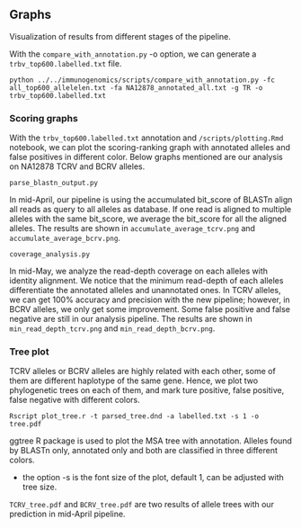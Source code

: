 ## Graphs

Visualization of results from different stages of the pipeline.

With the `compare_with_annotation.py` -o option, we can generate a `trbv_top600.labelled.txt` file.
```
python ../../immunogenomics/scripts/compare_with_annotation.py -fc all_top600_allelelen.txt -fa NA12878_annotated_all.txt -g TR -o trbv_top600.labelled.txt
```

### Scoring graphs
With the `trbv_top600.labelled.txt` annotation and `/scripts/plotting.Rmd` notebook, we can plot the scoring-ranking graph with annotated alleles and false positives in different color. Below graphs mentioned are our analysis on NA12878 TCRV and BCRV alleles.

`parse_blastn_output.py`

In mid-April, our pipeline is using the accumulated bit_score of BLASTn align all reads as query to all alleles as database.
If one read is aligned to multiple alleles with the same bit_score, we average the bit_score for all the aligned alleles.
The results are shown in `accumulate_average_tcrv.png` and `accumulate_average_bcrv.png`.

`coverage_analysis.py`

In mid-May, we analyze the read-depth coverage on each alleles with identity alignment. We notice that the minimum read-depth of each alleles differentiate the annotated alleles and unannotated ones. In TCRV alleles, we can get 100% accuracy and precision with the new pipeline; however, in BCRV alleles, we only get some improvement. Some false positive and false negative are still in our analysis pipeline. The results are shown in `min_read_depth_tcrv.png` and `min_read_depth_bcrv.png`.

### Tree plot
TCRV alleles or BCRV alleles are highly related with each other, some of them are different haplotype of the same gene. Hence, we plot two phylogenetic trees on each of them, and mark ture positive, false positive, false negative with different colors.

```
Rscript plot_tree.r -t parsed_tree.dnd -a labelled.txt -s 1 -o tree.pdf
```
ggtree R package is used to plot the MSA tree with annotation. Alleles found by BLASTn only, annotated only and 
both are classified in three different colors.
 - the option -s is the font size of the plot, default 1, can be adjusted with tree size.

`TCRV_tree.pdf` and `BCRV_tree.pdf` are two results of allele trees with our prediction in mid-April pipeline.
